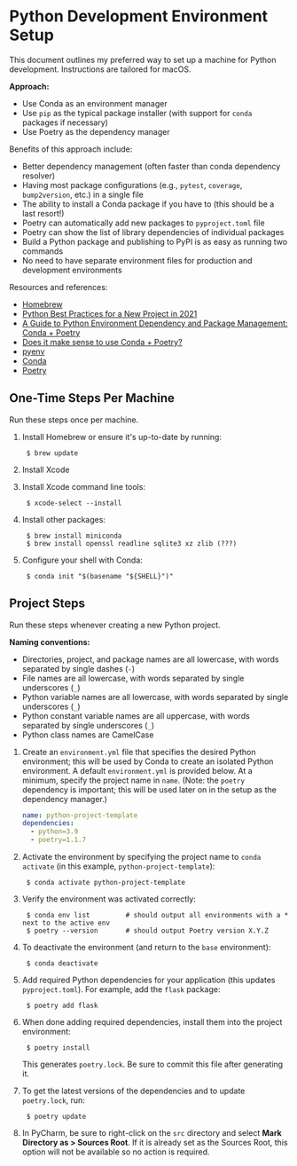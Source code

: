 # Python Development Environment Setup

This document outlines my preferred way to set up a  machine for Python development. Instructions are tailored for 
macOS.

**Approach:**
- Use Conda as an environment manager
- Use `pip` as the typical package installer (with support for `conda` packages if necessary)
- Use Poetry as the dependency manager

Benefits of this approach include:
- Better dependency management (often faster than conda dependency resolver)
- Having most package configurations (e.g., `pytest`, `coverage`, `bump2version`, etc.) in a single file
- The ability to install a Conda package if you have to (this should be a last resort!)
- Poetry can automatically add new packages to `pyproject.toml` file
- Poetry can show the list of library dependencies of individual packages
- Build a Python package and publishing to PyPI is as easy as running two commands
- No need to have separate environment files for production and development environments

Resources and references:
- [Homebrew](https://brew.sh)
- [Python Best Practices for a New Project in 2021](https://mitelman.engineering/blog/python-best-practice/automating-python-best-practices-for-a-new-project/)
- [A Guide to Python Environment Dependency and Package Management: Conda + Poetry](https://ealizadeh.com/blog/guide-to-python-env-pkg-dependency-using-conda-poetry)
- [Does it make sense to use Conda + Poetry?](https://stackoverflow.com/questions/70851048/does-it-make-sense-to-use-conda-poetry#:~:text=Conda%20is%20primarily%20a%20environment,%2C%20an%20upgrade%20of%20Pyenv)
- [pyenv](https://github.com/pyenv/pyenv)
- [Conda](https://docs.conda.io/en/latest/)
- [Poetry](https://python-poetry.org/docs/)

## One-Time Steps Per Machine

Run these steps once per machine.

1. Install Homebrew or ensure it's up-to-date by running:
         
        $ brew update
2. Install Xcode
3. Install Xcode command line tools:

        $ xcode-select --install
4. Install other packages:

        $ brew install miniconda 
        $ brew install openssl readline sqlite3 xz zlib (???)
5. Configure your shell with Conda:

        $ conda init "$(basename "${SHELL}")"


## Project Steps

Run these steps whenever creating a new Python project.

**Naming conventions:**
- Directories, project, and package names are all lowercase, with words separated by single dashes (`-`)
- File names are all lowercase, with words separated by single underscores (`_`)
- Python variable names are all lowercase, with words separated by single underscores (`_`)
- Python constant variable names are all uppercase, with words separated by single underscores (`_`)
- Python class names are CamelCase

1. Create an `environment.yml` file that specifies the desired Python environment; this will be used by Conda to 
   create an isolated Python environment. A default `environment.yml` is provided below. At a minimum, specify the 
   project name in `name`. (Note: the `poetry` dependency is important; this will be used later on in the setup as 
   the dependency manager.)

   ```yaml
   name: python-project-template
   dependencies:
     - python=3.9
     - poetry=1.1.7
   ```

2. Activate the environment by specifying the project name to `conda activate` (in this example, 
   `python-project-template`):

        $ conda activate python-project-template
3. Verify the environment was activated correctly:

        $ conda env list         # should output all environments with a * next to the active env
        $ poetry --version       # should output Poetry version X.Y.Z
4. To deactivate the environment (and return to the `base` environment):
   
        $ conda deactivate
5. Add required Python dependencies for your application (this updates `pyproject.toml`). For example, add the `flask` package:

        $ poetry add flask
6. When done adding required dependencies, install them into the project environment:

        $ poetry install
   This generates `poetry.lock`. Be sure to commit this file after generating it.
7. To get the latest versions of the dependencies and to update `poetry.lock`, run:

        $ poetry update
8. In PyCharm, be sure to right-click on the `src` directory and select **Mark Directory as > Sources Root**. If it 
   is already set as the Sources Root, this option will not be available so no action is required.
